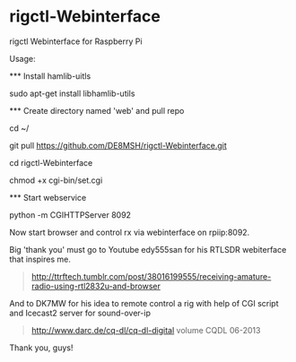 rigctl-Webinterface
===================

rigctl Webinterface for Raspberry Pi

Usage:

*** Install hamlib-uitls

sudo apt-get install libhamlib-utils

*** Create directory named 'web' and pull repo

cd ~/

git pull https://github.com/DE8MSH/rigctl-Webinterface.git

cd rigctl-Webinterface

chmod +x cgi-bin/set.cgi

*** Start webservice

python -m CGIHTTPServer 8092

Now start browser and control rx via webinterface on rpiip:8092.


Big 'thank you' must go to Youtube edy555san for his RTLSDR webiterface that inspires me.

> http://ttrftech.tumblr.com/post/38016199555/receiving-amature-radio-using-rtl2832u-and-browser

And to DK7MW for his idea to remote control a rig with help of CGI script and Icecast2 server for sound-over-ip

> http://www.darc.de/cq-dl/cq-dl-digital volume CQDL 06-2013 

Thank you, guys!
